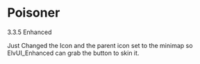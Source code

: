 # Poisoner
 3.3.5 Enhanced

Just Changed the Icon and the parent icon set to the minimap so ElvUI_Enhanced can grab the button to skin it.